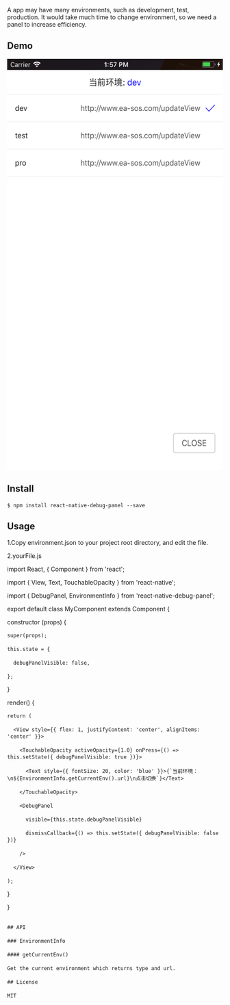 
A app may have many environments, such as development, test, production.
It would take much time to change environment, so we need a panel to increase efficiency.

## Demo

<img src="https://github.com/jiangsumadai/react-native-debug-panel/blob/master/screenshot.png?raw=true" width="540" height="960">

## Install

```shell
$ npm install react-native-debug-panel --save
```

## Usage
1.Copy environment.json to your project root directory, and edit the file.

2.yourFile.js

import React, { Component } from 'react';

import { View, Text, TouchableOpacity } from 'react-native';

import { DebugPanel, EnvironmentInfo } from 'react-native-debug-panel';

export default class MyComponent extends Component {

  constructor (props) {
    
    super(props);

    this.state = {

      debugPanelVisible: false,

    };

  }

  render() {

    return (

      <View style={{ flex: 1, justifyContent: 'center', alignItems: 'center' }}>

        <TouchableOpacity activeOpacity={1.0} onPress={() => this.setState({ debugPanelVisible: true })}>

          <Text style={{ fontSize: 20, color: 'blue' }}>{`当前环境：\n${EnvironmentInfo.getCurrentEnv().url}\n点击切换`}</Text>

        </TouchableOpacity>

        <DebugPanel

          visible={this.state.debugPanelVisible}

          dismissCallback={() => this.setState({ debugPanelVisible: false })}

        />

      </View>

    );

  }
  
}
```

## API

### EnvironmentInfo

#### getCurrentEnv()

Get the current environment which returns type and url.

## License

MIT
